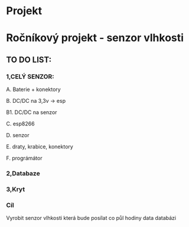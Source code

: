 # Projekt
<h1>Ročníkový projekt - senzor vlhkosti</h1>
 <h2>TO DO LIST:</h2>
  <h3>1,CELÝ SENZOR:</h3>
    <p>A. Baterie + konektory</p>
    <p>B. DC/DC na 3,3v -> esp</p>
    <p>B1. DC/DC na senzor</p>
    <p>C. esp8266</p>
    <p>D. senzor</p>
    <p>E. draty, krabice, konektory</p>
    <p>F. prográmátor</p>
  <h3>2,Databaze</h3>
  <h3>3,Kryt</h3>
  
 <h3>Cíl</h3>
  <p>Vyrobit senzor vlhkosti která bude posílat co půl hodiny data databázi</p>
